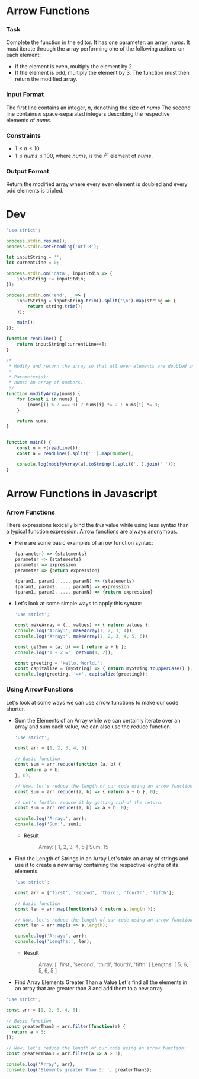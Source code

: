 # Arrow Functions

### Task

Complete the function in the editor. It has one parameter: an array, $nums$. It must iterate through the array performing one of the following actions on each element:

* If the element is even, multiply the element by 2.
* If the element is odd, multiply the element by 3.
The function must then return the modified array.


### Input Format
The first line contains an integer, $n$, denothing the size of $nums$
The second line contains $n$ space-separated integers describing the respective elements of $nums$.

### Constraints
* $1 \le n \le 10$
* $1 \le nums \le 100$, where $nums$, is the $i^{th}$ element of $nums$.

### Output Format
Return the modified array where every even element is doubled and every odd elements is tripled.

# Dev

```js
'use strict';

process.stdin.resume();
process.stdin.setEncoding('utf-8');

let inputString = '';
let currentLine = 0;

process.stdin.on('data', inputStdin => {
    inputString += inputStdin;
});

process.stdin.on('end', _ => {
    inputString = inputString.trim().split('\n').map(string => {
        return string.trim();
    });

    main();    
});

function readLine() {
    return inputString[currentLine++];
}

/*
 * Modify and return the array so that all even elements are doubled and all odd elements are tripled.
 *
 * Parameter(s):
 * nums: An array of numbers.
 */
function modifyArray(nums) {
    for (const i in nums) {
        (nums[i] % 2 === 0) ? nums[i] *= 2 : nums[i] *= 3;
    }

    return nums;
}


function main() {
    const n = +(readLine());
    const a = readLine().split(' ').map(Number);

    console.log(modifyArray(a).toString().split(',').join(' '));
}
```

# Arrow Functions in Javascript

### Arrow Functions
There expressions lexically bind the $this$ value while using less syntax than a typical function expression.
Arrow functions are always anonymous.

* Here are some basic examples of arrow function syntax:
  ```js
  (parameter) => {statements}
  parameter => {statements}
  parameter => expression
  parameter => {return expression}

  (param1, param2, ..., paramN) => {statements}
  (param1, param2, ..., paramN) => expression
  (param1, param2, ..., paramN) => {return expression}
  ```

* Let's look at some simple ways to apply this syntax:
  ```js
  'use strict';

  const makeArray = (...values) => { return values };
  console.log('Array:', makeArray(1, 2, 3, 4));
  console.log('Array:', makeArray(1, 2, 3, 4, 5, 6));

  const getSum = (a, b) => { return a + b };
  console.log('1 + 2 =', getSum(1, 2));

  const greeting = 'Hello, World.';
  const capitalize = (myString) => { return myString.toUpperCase() };
  console.log(greeting, '=>', capitalize(greeting));
  ```

### Using Arrow Functions
Let's look at some ways we can use arrow functions to make our code shorter.

* Sum the Elements of an Array
while we can certainly iterate over an array and sum each value, we can also use the reduce function.
  ```js
  'use strict';

  const arr = [1, 2, 3, 4, 5];

  // Basic function
  const sum = arr.reduce(function (a, b) {
      return a + b;
  }, 0);

  // Now, let's reduce the length of our code using an arrow function:
  const sum = arr.reduce((a, b) => { return a + b }, 0);

  // Let's further reduce it by getting rid of the return:
  const sum = arr.reduce((a, b) => a + b, 0);

  console.log('Array:', arr);
  console.log('Sum:', sum);
  ```
    + Result
      > Array: [ 1, 2, 3, 4, 5 ]
        Sum: 15


* Find the Length of Strings in an Array
Let's take an array of strings and use if to create a new array containing the respective lengths of its elements.
  ```js
  'use strict';

  const arr = ['first', 'second', 'third', 'fourth', 'fifth'];

  // Basic function
  const len = arr.map(function(s) { return s.length });

  // Now, let's reduce the length of our code using an arrow function:
  const len = arr.map(s => s.length);

  console.log('Array:', arr);
  console.log('Lengths:', len);
  ```
    + Result
      > Array: [ 'first', 'second', 'third', 'fourth', 'fifth' ]
        Lengths: [ 5, 6, 5, 6, 5 ]

* Find Array Elements Greater Than a Value
Let's find all the elements in an array that are greater than 3 and add them to a new array.
```js
'use strict';

const arr = [1, 2, 3, 4, 5];

// Basic function
const greaterThan3 = arr.filter(function(a) {
  return a > 3;
});

// Now, let's reduce the length of our code using an arrow function:
const greaterThan3 = arr.filter(a => a > 3);

console.log('Array', arr);
console.log('Elements greater Than 3: ', greaterThan3);
```
